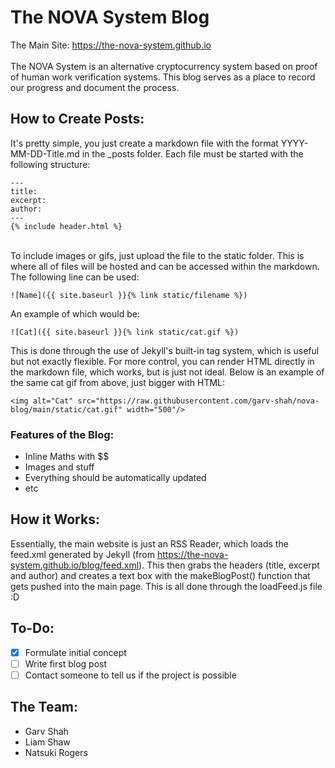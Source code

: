 # The NOVA System Blog 
The Main Site: https://the-nova-system.github.io <br><br>
The NOVA System is an alternative cryptocurrency system based on proof of human work verification systems.
This blog serves as a place to record our progress and document the process.

## How to Create Posts:
It's pretty simple, you just create a markdown file with the format YYYY-MM-DD-Title.md in the _posts folder.
Each file must be started with the following structure:
```
---
title:
excerpt:
author:
---
{% include header.html %}
```
<br>
To include images or gifs, just upload the file to the static folder. This is where all of files will be hosted and can be accessed within the markdown. The following line can be used:

```
![Name]({{ site.baseurl }}{% link static/filename %})
```

An example of which would be:

```
![Cat]({{ site.baseurl }}{% link static/cat.gif %})
```

This is done through the use of Jekyll's built-in tag system, which is useful but not exactly flexible. For more control, you can render HTML directly in the markdown file, which works, but is just not ideal. Below is an example of the same cat gif from above, just bigger with HTML:

```
<img alt="Cat" src="https://raw.githubusercontent.com/garv-shah/nova-blog/main/static/cat.gif" width="500"/>
```

### Features of the Blog:
- Inline Maths with $$
- Images and stuff
- Everything should be automatically updated
- etc

## How it Works:
Essentially, the main website is just an RSS Reader, which loads the feed.xml generated by Jekyll (from https://the-nova-system.github.io/blog/feed.xml). This then grabs the headers (title, excerpt and author) and creates a text box with the makeBlogPost() function that gets pushed into the main page. This is all done through the loadFeed.js file :D

## To-Do:
- [x] Formulate initial concept
- [ ] Write first blog post
- [ ] Contact someone to tell us if the project is possible

## The Team:
- Garv Shah
- Liam Shaw
- Natsuki Rogers